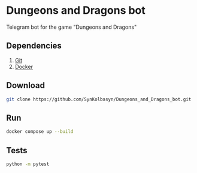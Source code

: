 # Dungeons and Dragons bot
Telegram bot for the game "Dungeons and Dragons"

## Dependencies
1. [Git](https://git-scm.com/)
2. [Docker](https://www.docker.com/)

## Download
```Bash
git clone https://github.com/SynKolbasyn/Dungeons_and_Dragons_bot.git
```

## Run

```Bash
docker compose up --build
```

## Tests

```Bash
python -m pytest
```

